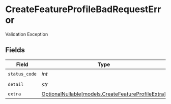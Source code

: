 # CreateFeatureProfileBadRequestError

Validation Exception


## Fields

| Field                                                                                        | Type                                                                                         | Required                                                                                     | Description                                                                                  |
| -------------------------------------------------------------------------------------------- | -------------------------------------------------------------------------------------------- | -------------------------------------------------------------------------------------------- | -------------------------------------------------------------------------------------------- |
| `status_code`                                                                                | *int*                                                                                        | :heavy_check_mark:                                                                           | N/A                                                                                          |
| `detail`                                                                                     | *str*                                                                                        | :heavy_check_mark:                                                                           | N/A                                                                                          |
| `extra`                                                                                      | [OptionalNullable[models.CreateFeatureProfileExtra]](../models/createfeatureprofileextra.md) | :heavy_minus_sign:                                                                           | N/A                                                                                          |